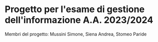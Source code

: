 # Progetto per l'esame di gestione dell'informazione A.A. 2023/2024

Membri del progetto: Mussini Simone, Siena Andrea, Stomeo Paride